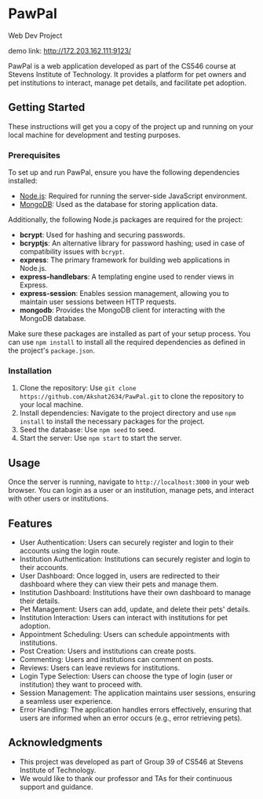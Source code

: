 # PawPal

Web Dev Project

demo link: http://172.203.162.111:9123/

PawPal is a web application developed as part of the CS546 course at Stevens Institute of Technology. It provides a platform for pet owners and pet institutions to interact, manage pet details, and facilitate pet adoption.

## Getting Started

These instructions will get you a copy of the project up and running on your local machine for development and testing purposes.

### Prerequisites

To set up and run PawPal, ensure you have the following dependencies installed:

- [Node.js](https://nodejs.org/): Required for running the server-side JavaScript environment.
- [MongoDB](https://www.mongodb.com/): Used as the database for storing application data.

Additionally, the following Node.js packages are required for the project:

- **bcrypt**: Used for hashing and securing passwords.
- **bcryptjs**: An alternative library for password hashing; used in case of compatibility issues with `bcrypt`.
- **express**: The primary framework for building web applications in Node.js.
- **express-handlebars**: A templating engine used to render views in Express.
- **express-session**: Enables session management, allowing you to maintain user sessions between HTTP requests.
- **mongodb**: Provides the MongoDB client for interacting with the MongoDB database.

Make sure these packages are installed as part of your setup process. You can use `npm install` to install all the required dependencies as defined in the project's `package.json`.

### Installation

1. Clone the repository: Use `git clone https://github.com/Akshat2634/PawPal.git` to clone the repository to your local machine.
2. Install dependencies: Navigate to the project directory and use `npm install` to install the necessary packages for the project.
3. Seed the database: Use `npm seed` to seed.
4. Start the server: Use `npm start` to start the server.

## Usage

Once the server is running, navigate to `http://localhost:3000` in your web browser. You can login as a user or an institution, manage pets, and interact with other users or institutions.

## Features

- User Authentication: Users can securely register and login to their accounts using the login route.
- Institution Authentication: Institutions can securely register and login to their accounts.
- User Dashboard: Once logged in, users are redirected to their dashboard where they can view their pets and manage them.
- Institution Dashboard: Institutions have their own dashboard to manage their details.
- Pet Management: Users can add, update, and delete their pets' details.
- Institution Interaction: Users can interact with institutions for pet adoption.
- Appointment Scheduling: Users can schedule appointments with institutions.
- Post Creation: Users and institutions can create posts.
- Commenting: Users and institutions can comment on posts.
- Reviews: Users can leave reviews for institutions.
- Login Type Selection: Users can choose the type of login (user or institution) they want to proceed with.
- Session Management: The application maintains user sessions, ensuring a seamless user experience.
- Error Handling: The application handles errors effectively, ensuring that users are informed when an error occurs (e.g., error retrieving pets).

## Acknowledgments

- This project was developed as part of Group 39 of CS546 at Stevens Institute of Technology.
- We would like to thank our professor and TAs for their continuous support and guidance.

